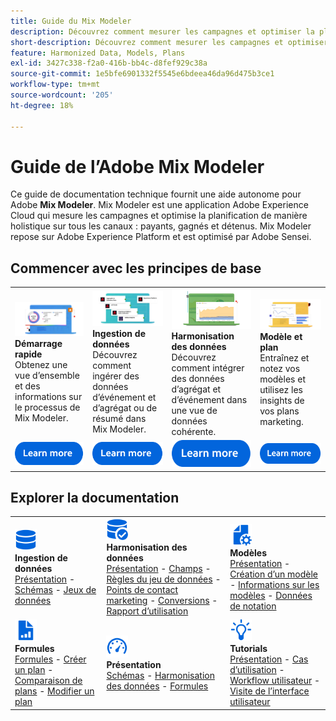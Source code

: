 ```yaml
---
title: Guide du Mix Modeler
description: Découvrez comment mesurer les campagnes et optimiser la planification de manière holistique sur tous les canaux avec Mix Modeler.
short-description: Découvrez comment mesurer les campagnes et optimiser la planification de manière holistique sur tous les canaux avec Mix Modeler.
feature: Harmonized Data, Models, Plans
exl-id: 3427c338-f2a0-416b-bb4c-d8fef929c38a
source-git-commit: 1e5bfe6901332f5545e6bdeea46da96d475b3ce1
workflow-type: tm+mt
source-wordcount: '205'
ht-degree: 18%

---
```


# Guide de l’Adobe Mix Modeler

Ce guide de documentation technique fournit une aide autonome pour Adobe **Mix Modeler**. Mix Modeler est une application Adobe Experience Cloud qui mesure les campagnes et optimise la planification de manière holistique sur tous les canaux : payants, gagnés et détenus. Mix Modeler repose sur Adobe Experience Platform et est optimisé par Adobe Sensei.

## Commencer avec les principes de base

<table style="table-layout:fixed">
  <tr style="border: 0;">
    <td>
    <a href="/help/get-started/about.md"><img src="./assets/whatis-mm.png"></a>
    <div><strong>Démarrage rapide</strong><br/>Obtenez une vue d’ensemble et des informations sur le processus de Mix Modeler.</div>
    </td>
    <td>
    <a href="/help/ingest-data/overview.md"><img src="./assets/data-ingestion-mm.png"></a>
    <div><strong>Ingestion de données</strong><br/>Découvrez comment ingérer des données d’événement et d’agrégat ou de résumé dans Mix Modeler.</div>
    </td>
    <td>
    <a href="/help/harmonize-data/overview.md"><img src="./assets/plan-mm.png"/></a>
    <div><strong>Harmonisation des données</strong><br/>Découvrez comment intégrer des données d’agrégat et d’événement dans une vue de données cohérente. 
    </div>
    </td>
    <td>
    <a href="/help/models/overview.md"><img src="./assets/models-mm.png"></a>
    <div><strong>Modèle et plan</strong><br/>Entraînez et notez vos modèles et utilisez les insights de vos plans marketing.</div>
    </td>
  </tr>
  <tr style="border: 0;">
    <td align="center"><a href="/help/get-started/about.md"><img src="./assets/learn-more-button.svg"></a></td>
    <td align="center"><a href="/help/ingest-data/overview.md"><img src="./assets/learn-more-button.svg"></a></td>
    <td align="center"><a href="/help/harmonize-data/overview.md"><img src="./assets/learn-more-button.svg"></a></td>
    <td align="center"><a href="/help/models/overview.md"><img src="./assets/learn-more-button.svg"></a></td>
    </tr>
</table>


## Explorer la documentation

<table style="table-layout:auto">
  <tr style="border: 0;">
    <td>
      <img src="./assets/Data.svg" width="35px"><br/>
      <strong>Ingestion de données</strong><br/><a href="/help/ingest-data/overview.md">Présentation</a> - <a href="/help/ingest-data/schemas.md">Schémas</a> - <a href="/help/ingest-data/datasets.md">Jeux de données</a> 
    </td>
    <td>
      <img src="./assets/DataCheck.svg" width="35px"><br/>
      <strong>Harmonisation des données</strong><br/><a href="/help/harmonize-data/overview.md">Présentation</a> - <a href="/help/harmonize-data/fields.md">Champs</a>  - <a href="/help/harmonize-data/dataset-rules.md">Règles du jeu de données</a> - <a href="/help/harmonize-data/marketing-touchpoints.md">Points de contact marketing</a> - <a href="/help/harmonize-data/conversions.md">Conversions</a> - <a href="/help/harmonize-data/usage-report.md">Rapport d’utilisation</a>  
    </td>
    <td>
      <img src="./assets/FileGear.svg" width="35px"><br/>
      <strong>Modèles</strong><br/><a href="/help/models/overview.md">Présentation</a> - <a href="/help/models/create.md">Création d’un modèle</a> - <a href="/help/models/insights.md">Informations sur les modèles</a> - <a href="/help/models/scoring-data.md">Données de notation</a>
    </td>
  </tr>
  <tr style="border: 0;">
    <td>
      <img src="./assets/FileChart.svg" width="35px"><br/>
      <strong>Formules</strong><br/><a href="/help/plans/overview.md">Formules</a> - <a href="/help/plans/create.md">Créer un plan</a> - <a href="/help/plans/compare.md">Comparaison de plans</a> - <a href="/help/plans/edit.md">Modifier un plan</a>
    </td>
    <td>
      <img src="./assets/Dashboard.svg" width="35px"><br/>
      <strong>Présentation</strong><br/><a href="/help/dashboard/overview.md">Schémas</a> - <a href="/help/dashboard/harmonized-data.md">Harmonisation des données</a> - <a href="/help/dashboard/plans.md">Formules</a>
    </td>
        <td>
      <img src="./assets/Learn.svg" width="35px"><br/>
      <strong>Tutorials</strong><br/><a href="https://experienceleague.adobe.com/docs/mix-modeler-learn/tutorials/overview.html?lang=en">Présentation</a> - <a href="https://experienceleague.adobe.com/docs/mix-modeler-learn/tutorials/intro/use-cases.html?lang=en">Cas d’utilisation</a> - <a href="https://experienceleague.adobe.com/docs/mix-modeler-learn/tutorials/intro/user-workflow.html?lang=en">Workflow utilisateur</a>  - <a href="https://experienceleague.adobe.com/docs/mix-modeler-learn/tutorials/intro/user-interface-tour.html?lang=en">Visite de l’interface utilisateur</a>
    </td>
  </tr>
</table>
